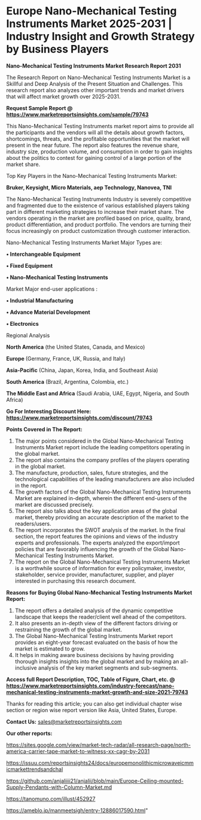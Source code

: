 # Europe Nano-Mechanical Testing Instruments Market 2025-2031 | Industry Insight and Growth Strategy by Business Players

<strong>Nano-Mechanical Testing Instruments Market Research Report 2031</strong>

The Research Report on Nano-Mechanical Testing Instruments Market is a Skillful and Deep Analysis of the Present Situation and Challenges. This research report also analyzes other important trends and market drivers that will affect market growth over 2025-2031.

<strong>Request Sample Report @ <a href=https://www.marketreportsinsights.com/sample/79743>https://www.marketreportsinsights.com/sample/79743</a></strong>

This Nano-Mechanical Testing Instruments market report aims to provide all the participants and the vendors will all the details about growth factors, shortcomings, threats, and the profitable opportunities that the market will present in the near future. The report also features the revenue share, industry size, production volume, and consumption in order to gain insights about the politics to contest for gaining control of a large portion of the market share.

Top Key Players in the Nano-Mechanical Testing Instruments Market:

<strong>Bruker, Keysight, Micro Materials, aep Technology, Nanovea, TNI</strong>

The Nano-Mechanical Testing Instruments Industry is severely competitive and fragmented due to the existence of various established players taking part in different marketing strategies to increase their market share. The vendors operating in the market are profiled based on price, quality, brand, product differentiation, and product portfolio. The vendors are turning their focus increasingly on product customization through customer interaction.

Nano-Mechanical Testing Instruments Market Major Types are:

<strong>• Interchangeable Equipment

• Fixed Equipment

• Nano-Mechanical Testing Instruments</strong>

Market Major end-user applications :

<strong>• Industrial Manufacturing

• Advance Material Development

• Electronics</strong>

Regional Analysis

</u><strong><b>North America</b></strong> (the United States, Canada, and Mexico)

<strong><b>Europe </b></strong>(Germany, France, UK, Russia, and Italy)

<strong><b>Asia-Pacific</b></strong> (China, Japan, Korea, India, and Southeast Asia)

<strong><b>South America</b></strong> (Brazil, Argentina, Colombia, etc.)

<strong><b>The Middle East and Africa</b></strong> (Saudi Arabia, UAE, Egypt, Nigeria, and South Africa)

<strong>Go For Interesting Discount Here: <a href=https://www.marketreportsinsights.com/discount/79743>https://www.marketreportsinsights.com/discount/79743</a></strong>

<strong>Points Covered in The Report:</strong>
<ol>
  <li>The major points considered in the Global Nano-Mechanical Testing Instruments Market report include the leading competitors operating in the global market.</li>
  <li>The report also contains the company profiles of the players operating in the global market.</li>
  <li>The manufacture, production, sales, future strategies, and the technological capabilities of the leading manufacturers are also included in the report.</li>
  <li>The growth factors of the Global Nano-Mechanical Testing Instruments Market are explained in-depth, wherein the different end-users of the market are discussed precisely.</li>
  <li>The report also talks about the key application areas of the global market, thereby providing an accurate description of the market to the readers/users.</li>
  <li>The report incorporates the SWOT analysis of the market. In the final section, the report features the opinions and views of the industry experts and professionals. The experts analyzed the export/import policies that are favorably influencing the growth of the Global Nano-Mechanical Testing Instruments Market.</li>
  <li>The report on the Global Nano-Mechanical Testing Instruments Market is a worthwhile source of information for every policymaker, investor, stakeholder, service provider, manufacturer, supplier, and player interested in purchasing this research document.</li>
</ol>
<strong>Reasons for Buying Global Nano-Mechanical Testing Instruments Market Report:</strong>

<ol>
  <li>The report offers a detailed analysis of the dynamic competitive landscape that keeps the reader/client well ahead of the competitors.</li>
  <li>It also presents an in-depth view of the different factors driving or restraining the growth of the global market.</li>
  <li>The Global Nano-Mechanical Testing Instruments Market report provides an eight-year forecast evaluated on the basis of how the market is estimated to grow.</li>
  <li>It helps in making aware business decisions by having providing thorough insights insights into the global market and by making an all-inclusive analysis of the key market segments and sub-segments.</li>
</ol>
<strong>Access full Report Description, TOC, Table of Figure, Chart, etc. @ <a href=https://www.marketreportsinsights.com/industry-forecast/nano-mechanical-testing-instruments-market-growth-and-size-2021-79743>https://www.marketreportsinsights.com/industry-forecast/nano-mechanical-testing-instruments-market-growth-and-size-2021-79743</a></strong>


Thanks for reading this article; you can also get individual chapter wise section or region wise report version like Asia, United States, Europe.

<strong>Contact Us:</strong>
sales@marketreportsinsights.com

<strong>Our other reports:</strong>

<a href=https://sites.google.com/view/market-tech-radar/all-research-page/north-america-carrier-tape-market-to-witness-xx-cagr-by-2031>https://sites.google.com/view/market-tech-radar/all-research-page/north-america-carrier-tape-market-to-witness-xx-cagr-by-2031</a>

<a href=https://issuu.com/reportsinsights24/docs/europemonolithicmicrowaveicmmicmarkettrendsandchal>https://issuu.com/reportsinsights24/docs/europemonolithicmicrowaveicmmicmarkettrendsandchal</a>

<a href=https://github.com/anjaliiii21/anjalii/blob/main/Europe-Ceiling-mounted-Supply-Pendants-with-Column-Market.md>https://github.com/anjaliiii21/anjalii/blob/main/Europe-Ceiling-mounted-Supply-Pendants-with-Column-Market.md</a>

<a href=https://tanomuno.com/illust/452927>https://tanomuno.com/illust/452927</a>

<a href=https://ameblo.jp/manmeetsigh/entry-12886017590.html>https://ameblo.jp/manmeetsigh/entry-12886017590.html</a>"
